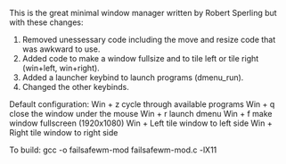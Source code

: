 This is the great minimal window manager written by Robert Sperling but with these changes:

1. Removed unessessary code including the move and resize code that was awkward to use.
2. Added code to make a window fullsize and to tile left or tile right (win+left, win+right).
3. Added a launcher keybind to launch programs (dmenu_run).
4. Changed the other keybinds.

Default configuration:
  Win + z  cycle through available programs
  Win + q  close the window under the mouse
  Win + r  launch dmenu
  Win + f  make window fullscreen (1920x1080)
  Win + Left  tile window to left side
  Win + Right tile window to right side
  
  To build:
  gcc -o failsafewm-mod failsafewm-mod.c -lX11
